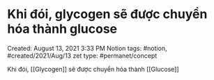 # Khi đói, glycogen sẽ được chuyển hóa thành glucose

Created: August 13, 2021 3:33 PM
Notion tags: #notion, #created/2021/Aug/13
zet type: #permanet/concept

Khi đói, [[Glycogen]] sẽ được chuyển hóa thành [[Glucose]]